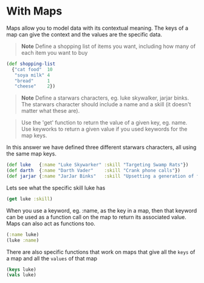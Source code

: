 # With Maps

Maps allow you to model data with its contextual meaning.  The keys of a map can give the context and the values are the specific data.

> **Note** Define a shopping list of items you want, including how many of each item you want to buy

<!--sec data-title="Reveal answer" data-id="answer001" data-collapse=true ces-->

```clojure
(def shopping-list
  {"cat food"  10
   "soya milk" 4
   "bread"     1
   "cheese"    2})
```

<!--endsec-->


> **Note** Define a starwars characters, eg. luke skywalker, jarjar binks.  The starwars character should include a name and a skill (it doesn't matter what these are).

> Use the 'get' function to return the value of a given key, eg. name.  Use keyworks to return a given value if you used keywords for the map keys.

<!--sec data-title="Reveal answer" data-id="answer002" data-collapse=true ces-->

In this answer we have defined three different starwars characters, all using the same map keys.

```clojure
(def luke   {:name "Luke Skywarker" :skill "Targeting Swamp Rats"})
(def darth  {:name "Darth Vader"    :skill "Crank phone calls"})
(def jarjar {:name "JarJar Binks"   :skill "Upsetting a generation of fans"})
```

Lets see what the specific skill luke has

```clojure
(get luke :skill)
```

When you use a keyword, eg. :name, as the key in a map, then that keyword can be used as a function call on the map to return its associated value.  Maps can also act as functions too.


```clojure
(:name luke)
(luke :name)
```

There are also specific functions that work on maps that give all the `keys` of a map and all the `values` of that map

```clojure
(keys luke)
(vals luke)
```

<!--endsec-->
